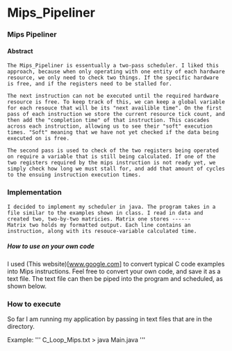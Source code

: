 # Mips_Pipeliner
### Mips Pipeliner

#### Abstract

	The Mips_Pipeliner is essentually a two-pass scheduler. I liked this approach, because when only operating with one entity of each hardware resource, we only need to check two things. If the specific hardware is free, and if the registers need to be stalled for. 

	The next instruction can not be executed until the required hardware resource is free. To keep track of this, we can keep a global variable for each resouce that will be its "next availible time". On the first pass of each instruction we store the current resource tick count, and then add the "completion time" of that instruction. This cascades across each instruction, allowing us to see their "soft" execution times. "Soft" meaning that we have not yet checked if the data being executed on is free.
	
	The second pass is used to check of the two registers being operated on require a variable that is still being calculated. If one of the two registers required by the mips instruction is not ready yet, we simply check how long we must stall for, and add that amount of cycles to the ensuing instruction execution times.

### Implementation

	I decided to implement my scheduler in java. The program takes in a file similar to the examples shown in class. I read in data and created two, two-by-two matricies. Matrix one stores ------
	Matrix two holds my formatted output. Each line contains an instruction, along with its resouce-variable calculated time.

##### How to use on your own code

I used (This website)[www.google.com] to convert typical  C code examples into Mips instructions. Feel free to convert your own code, and save it as a text file. The text file can then be piped into the program and scheduled, as shown below.



### How to execute

So far I am running my application by passing in text files that are in the directory.

Example:
'''
C_Loop_Mips.txt > java Main.java
'''



